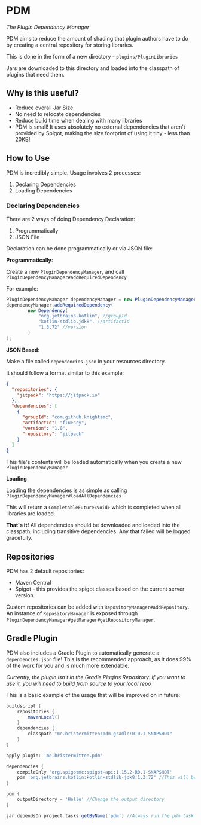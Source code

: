 # PDM
*The Plugin Dependency Manager*

PDM aims to reduce the amount of shading that plugin authors have to do
by creating a central repository for storing libraries.

This is done in the form of a new directory - `plugins/PluginLibraries`

Jars are downloaded to this directory and loaded into the classpath of plugins that need them.

## Why is this useful?

* Reduce overall Jar Size 
* No need to relocate dependencies
* Reduce build time when dealing with many libraries
* PDM is small! It uses absolutely no external dependencies that 
aren't provided by Spigot, making the size footprint of using it tiny - less than 20KB!

## How to Use 

PDM is incredibly simple. Usage involves 2 processes: 

1. Declaring Dependencies
2. Loading Dependencies

### Declaring Dependencies

There are 2 ways of doing Dependency Declaration:
1. Programmatically
2. JSON File

Declaration can be done programmatically or via JSON file: 

**Programmatically**:

Create a new `PluginDependencyManager`, and call `PluginDependencyManager#addRequiredDependency`

For example: 
```java
PluginDependencyManager dependencyManager = new PluginDependencyManager(this);
dependencyManager.addRequiredDependency(
        new Dependency(
            "org.jetbrains.kotlin", //groupId
            "kotlin-stdlib.jdk8", //artifactId
            "1.3.72" //version
        )
);
```

**JSON Based**:

Make a file called `dependencies.json` in your resources directory.

It should follow a format similar to this example: 

```json
{
  "repositories": {
    "jitpack": "https://jitpack.io"
  },
  "dependencies": [
    {
      "groupId": "com.github.knightzmc",
      "artifactId": "fluency",
      "version": "1.0",
      "repository": "jitpack"
    }
  ]
}
```

This file's contents will be loaded automatically when you create a new `PluginDependencyManager`


**Loading**

Loading the dependencies is as simple as calling `PluginDependencyManager#loadAllDependencies`

This will return a `CompletableFuture<Void>` which is completed when all libraries are loaded.


**That's it!** All dependencies should be downloaded and loaded into the classpath,
including transitive dependencies. Any that failed will be logged gracefully.

## Repositories
PDM has 2 default repositories:
* Maven Central
* Spigot - this provides the spigot classes based on the current server version.

Custom repositories can be added with `RepositoryManager#addRepository`. 
An instance of `RepositoryManager` is exposed through 
`PluginDependencyManager#getManager#getRepositoryManager`.


## Gradle Plugin

PDM also includes a Gradle Plugin to automatically generate a `dependencies.json` file!
This is the recommended approach, as it does 99% of the work for you and is much more extendable.

*Currently, the plugin isn't in the Gradle Plugins Repository. If you want to use it, you will need to build from source to your local repo*

This is a basic example of the usage that will be improved on in future:

```gradle
buildscript {
    repositories {
        mavenLocal()
    }
    dependencies {
        classpath "me.bristermitten:pdm-gradle:0.0.1-SNAPSHOT"
    }
}

apply plugin: 'me.bristermitten.pdm'

dependencies {
    compileOnly 'org.spigotmc:spigot-api:1.15.2-R0.1-SNAPSHOT'
    pdm 'org.jetbrains.kotlin:kotlin-stdlib-jdk8:1.3.72' //This will be added to the dependencies.json
}

pdm {
    outputDirectory = 'Hello' //Change the output directory
}

jar.dependsOn project.tasks.getByName('pdm') //Always run the pdm task when we build 

```
